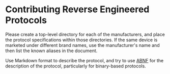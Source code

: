 # Contributing Reverse Engineered Protocols

Please create a top-level directory for each of the manufacturers, and place the
protocol specifications within those directories. If the same device is marketed
under different brand names, use the manufacturer's name and then list the known
aliases in the document.

Use Markdown format to describe the protocol, and try to use
[ABNF](https://en.wikipedia.org/wiki/Augmented_Backus%E2%80%93Naur_Form) for the
description of the protocol, particularly for binary-based protocols.
